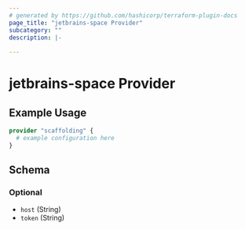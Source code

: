 ```yaml
---
# generated by https://github.com/hashicorp/terraform-plugin-docs
page_title: "jetbrains-space Provider"
subcategory: ""
description: |-
  
---
```


# jetbrains-space Provider



## Example Usage

```terraform
provider "scaffolding" {
  # example configuration here
}
```

<!-- schema generated by tfplugindocs -->
## Schema

### Optional

- `host` (String)
- `token` (String)
